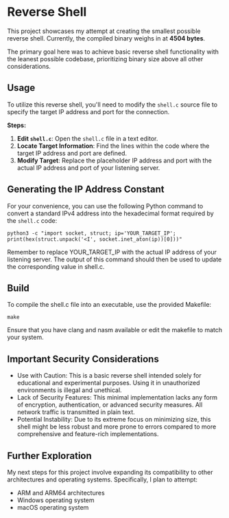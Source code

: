 # Reverse Shell

This project showcases my attempt at creating the smallest possible reverse
shell. Currently, the compiled binary weighs in at **4504 bytes**.

The primary goal here was to achieve basic reverse shell functionality with the
leanest possible codebase, prioritizing binary size above all other considerations.

## Usage

To utilize this reverse shell, you'll need to modify the `shell.c` source file
to specify the target IP address and port for the connection.

**Steps:**

1.  **Edit `shell.c`**: Open the `shell.c` file in a text editor.
2.  **Locate Target Information**: Find the lines within the code where the
    target IP address and port are defined.
3.  **Modify Target**: Replace the placeholder IP address and port with the
    actual IP address and port of your listening server.

## Generating the IP Address Constant

For your convenience, you can use the following Python command to convert a
standard IPv4 address into the hexadecimal format required by the `shell.c`
code:

```shell
python3 -c "import socket, struct; ip='YOUR_TARGET_IP'; print(hex(struct.unpack('<I', socket.inet_aton(ip))[0]))"
```

Remember to replace YOUR_TARGET_IP with the actual IP address of your listening
server. The output of this command should then be used to update the
corresponding value in shell.c.

## Build

To compile the shell.c file into an executable, use the provided Makefile:

```Shell
make
```

Ensure that you have clang and nasm available or edit the makefile to match your
system.

## Important Security Considerations

- Use with Caution: This is a basic reverse shell intended solely for
  educational and experimental purposes. Using it in unauthorized environments
  is illegal and unethical.
- Lack of Security Features: This minimal implementation lacks any form of
  encryption, authentication, or advanced security measures. All network
  traffic is transmitted in plain text.
- Potential Instability: Due to its extreme focus on minimizing size, this
  shell might be less robust and more prone to errors compared to more
  comprehensive and feature-rich implementations.

## Further Exploration

My next steps for this project involve expanding its compatibility to other
architectures and operating systems. Specifically, I plan to attempt:

- ARM and ARM64 architectures
- Windows operating system
- macOS operating system
